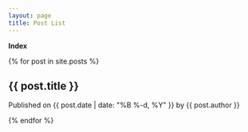 ```yaml
---
layout: page
title: Post List
---
```


**Index**

{% for post in site.posts %}
  <h2>{{ post.title }}</h2>
  <p>Published on {{ post.date | date: "%B %-d, %Y" }} by {{ post.author }}</p>
{% endfor %}